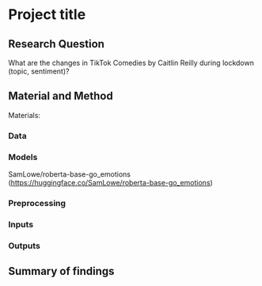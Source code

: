 # Project title

## Research Question
What are the changes in TikTok Comedies by Caitlin Reilly during lockdown (topic, sentiment)?

## Material and Method
Materials: 

### Data

### Models 
SamLowe/roberta-base-go_emotions (https://huggingface.co/SamLowe/roberta-base-go_emotions) 

### Preprocessing

### Inputs

### Outputs

## Summary of findings
